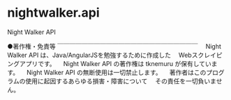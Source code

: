 nightwalker.api
===============

Night Walker API

●著作権・免責等
￣￣￣￣￣￣￣￣￣￣￣￣￣￣￣￣￣￣￣￣￣￣￣
　Night Walker API は、Java/AngularJSを勉強するために作成した
　Webスクレイピングアプリです。
　Night Walker API の著作権は tknemuru が保有しています。
　Night Walker API の無断使用は一切禁止します。
　著作者はこのプログラムの使用に起因するあらゆる損害・障害について
　その責任を一切負いません。